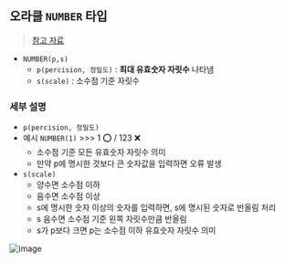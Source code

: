 ## 오라클 `NUMBER` 타입
> [참고 자료](https://bebeya.tistory.com/entry/ORACLE-Number-%ED%83%80%EC%9E%85-%ED%98%95%ED%83%9C-%ED%91%9C-Number25Number52)
- `NUMBER(p,s)` 
  - `p(percision, 정밀도)` : __최대 유효숫자 자릿수__ 나타냄 
  - `s(scale)` : 소수점 기준 자릿수

### 세부 설명
- `p(percision, 정밀도)`
- 예시 `NUMBER(1)` >>> 1 ⭕ / 123 ❌
  - 소수점 기준 모든 유효숫자 자릿수 의미
  - 만약 p에 명시한 것보다 큰 숫자값을 입력하면 오류 발생
- `s(scale)`
  - 양수면 소수점 이하
  - 음수면 소수점 이상
  - s에 명시한 숫자 이상의 숫자를 입력하면, s에 명시된 숫자로 반올림 처리
  - s 음수면 소수점 기준 왼쪽 자릿수만큼 반올림
  - s가 p보다 크면 p는 소수점 이하 유효숫자 자릿수 의미

![image](https://user-images.githubusercontent.com/61215550/163288748-2033b555-7141-4b75-8106-5f92573a22c7.png)

